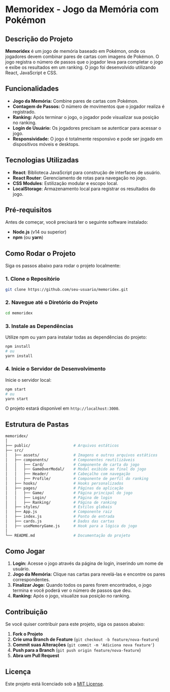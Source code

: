 # Memoridex - Jogo da Memória com Pokémon

## Descrição do Projeto

**Memoridex** é um jogo de memória baseado em Pokémon, onde os jogadores devem combinar pares de cartas com imagens de Pokémon. O jogo registra o número de passos que o jogador leva para completar o jogo e exibe os resultados em um ranking. O jogo foi desenvolvido utilizando React, JavaScript e CSS.

## Funcionalidades

- **Jogo da Memória:** Combine pares de cartas com Pokémon.
- **Contagem de Passos:** O número de movimentos que o jogador realiza é registrado.
- **Ranking:** Após terminar o jogo, o jogador pode visualizar sua posição no ranking.
- **Login de Usuário:** Os jogadores precisam se autenticar para acessar o jogo.
- **Responsividade:** O jogo é totalmente responsivo e pode ser jogado em dispositivos móveis e desktops.

## Tecnologias Utilizadas

- **React**: Biblioteca JavaScript para construção de interfaces de usuário.
- **React Router**: Gerenciamento de rotas para navegação no jogo.
- **CSS Modules**: Estilização modular e escopo local.
- **LocalStorage**: Armazenamento local para registrar os resultados do jogo.

## Pré-requisitos

Antes de começar, você precisará ter o seguinte software instalado:

- **Node.js** (v14 ou superior)
- **npm** (ou **yarn**)

## Como Rodar o Projeto

Siga os passos abaixo para rodar o projeto localmente:

### 1. Clone o Repositório

```bash
git clone https://github.com/seu-usuario/memoridex.git
```

### 2. Navegue até o Diretório do Projeto

```bash
cd memoridex
```

### 3. Instale as Dependências

Utilize npm ou yarn para instalar todas as dependências do projeto:

```bash
npm install
# ou
yarn install
```

### 4. Inicie o Servidor de Desenvolvimento

Inicie o servidor local:

```bash
npm start
# ou
yarn start
```

O projeto estará disponível em `http://localhost:3000`.

## Estrutura de Pastas

```bash
memoridex/
│
├── public/                   # Arquivos estáticos
├── src/
│   ├── assets/               # Imagens e outros arquivos estáticos
│   ├── components/           # Componentes reutilizáveis
│   │   ├── Card/             # Componente de carta do jogo
│   │   ├── GameOverModal/    # Modal exibido ao final do jogo
│   │   ├── Header/           # Cabeçalho com navegação
│   │   ├── Profile/          # Componente de perfil do ranking
│   ├── hooks/                # Hooks personalizados
│   ├── pages/                # Páginas da aplicação
│   │   ├── Game/             # Página principal do jogo
│   │   ├── Login/            # Página de login
│   │   ├── Ranking/          # Página de ranking
│   ├── styles/               # Estilos globais
│   ├── App.js                # Componente raiz
│   ├── index.js              # Ponto de entrada
│   ├── cards.js              # Dados das cartas
│   ├── useMemoryGame.js      # Hook para a lógica do jogo
│
└── README.md                 # Documentação do projeto
```

## Como Jogar

1. **Login:** Acesse o jogo através da página de login, inserindo um nome de usuário.
2. **Jogo da Memória:** Clique nas cartas para revelá-las e encontre os pares correspondentes.
3. **Finalizar Jogo:** Quando todos os pares forem encontrados, o jogo termina e você poderá ver o número de passos que deu.
4. **Ranking:** Após o jogo, visualize sua posição no ranking.

## Contribuição

Se você quiser contribuir para este projeto, siga os passos abaixo:

1. **Fork o Projeto**
2. **Crie uma Branch de Feature** (`git checkout -b feature/nova-feature`)
3. **Commit suas Alterações** (`git commit -m 'Adiciona nova feature'`)
4. **Push para a Branch** (`git push origin feature/nova-feature`)
5. **Abra um Pull Request**

## Licença

Este projeto está licenciado sob a [MIT License](LICENSE).


